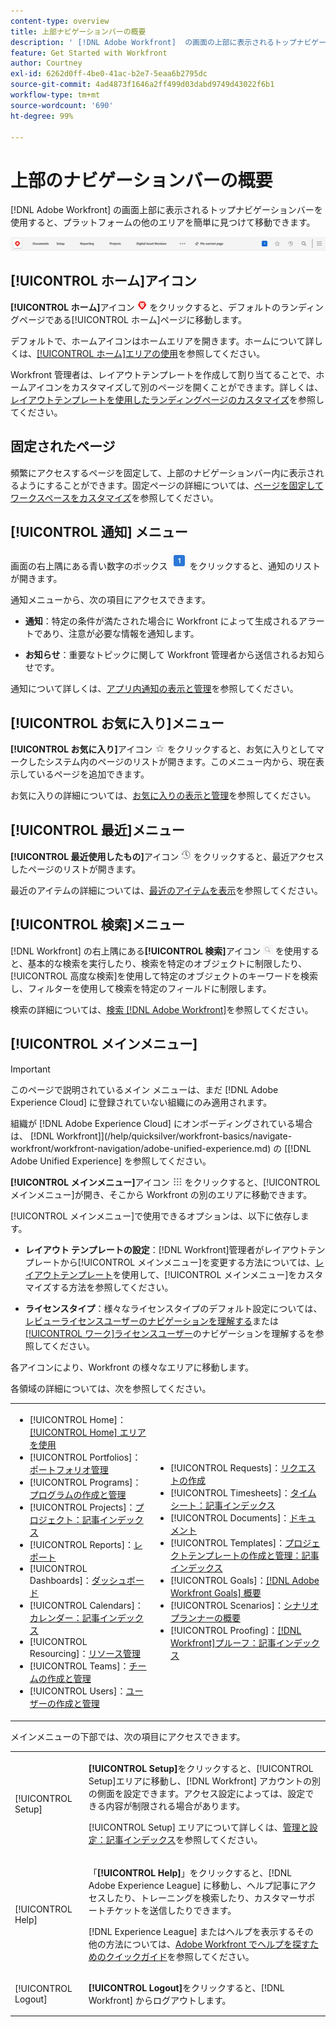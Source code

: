 ```yaml
---
content-type: overview
title: 上部ナビゲーションバーの概要
description: ' [!DNL Adobe Workfront]  の画面の上部に表示されるトップナビゲーションバーを使用すると、プラットフォームの他のエリアを簡単に見つけて移動できます。'
feature: Get Started with Workfront
author: Courtney
exl-id: 6262d0ff-4be0-41ac-b2e7-5eaa6b2795dc
source-git-commit: 4ad4873f1646a2ff499d03dabd9749d43022f6b1
workflow-type: tm+mt
source-wordcount: '690'
ht-degree: 99%

---
```


# 上部のナビゲーションバーの概要

<!--Audited: 01/2024-->

[!DNL Adobe Workfront] の画面上部に表示されるトップナビゲーションバーを使用すると、プラットフォームの他のエリアを簡単に見つけて移動できます。

![上部のナビゲーションバー](assets/global-navigation-bar.png)

## [!UICONTROL ホーム]アイコン

**[!UICONTROL ホーム]**&#x200B;アイコン ![](assets/home-icon.png) をクリックすると、デフォルトのランディングページである[!UICONTROL ホーム]ページに移動します。

デフォルトで、ホームアイコンはホームエリアを開きます。ホームについて詳しくは、[[!UICONTROL ホーム]エリアの使用](../../workfront-basics/using-home/using-the-home-area/use-the-home-area.md)を参照してください。

Workfront 管理者は、レイアウトテンプレートを作成して割り当てることで、ホームアイコンをカスタマイズして別のページを開くことができます。詳しくは、[レイアウトテンプレートを使用したランディングページのカスタマイズ](/help/quicksilver/administration-and-setup/customize-workfront/use-layout-templates/customize-landing-page.md)を参照してください。

## 固定されたページ

頻繁にアクセスするページを固定して、上部のナビゲーションバー内に表示されるようにすることができます。固定ページの詳細については、[ページを固定してワークスペースをカスタマイズ](../../workfront-basics/the-new-workfront-experience/pin-pages.md)を参照してください。

<!--
## [!UICONTROL Help] menu

The **[!UICONTROL Help]** menu allows you to search for help with a specific task, find more information on using [!DNL Workfront], view content related to the page you are currently on, or submit feedback about your experience.

To learn more about the Help menu, see [Access [!DNL Adobe Workfront] help](../../workfront-basics/navigate-workfront/workfront-navigation/access-workfront-help.md).
-->

## [!UICONTROL 通知] メニュー

画面の右上隅にある青い数字のボックス ![](assets/notifications-icon.png) をクリックすると、通知のリストが開きます。

通知メニューから、次の項目にアクセスできます。

* **通知**：特定の条件が満たされた場合に Workfront によって生成されるアラートであり、注意が必要な情報を通知します。

* **お知らせ**：重要なトピックに関して Workfront 管理者から送信されるお知らせです。

通知について詳しくは、[アプリ内通知の表示と管理](../../workfront-basics/using-notifications/view-and-manage-in-app-notifications.md)を参照してください。

## [!UICONTROL お気に入り]メニュー

**[!UICONTROL お気に入り]**&#x200B;アイコン ![お気に入り](assets/favorites-icon-62x55.png) をクリックすると、お気に入りとしてマークしたシステム内のページのリストが開きます。このメニュー内から、現在表示しているページを追加できます。

お気に入りの詳細については、[お気に入りの表示と管理](../../workfront-basics/navigate-workfront/recent-and-favorites/view-and-manage-favorites.md)を参照してください。

## [!UICONTROL 最近]メニュー

**[!UICONTROL 最近使用したもの]**&#x200B;アイコン ![[!UICONTROL 最近使用したもの]](assets/recents-icon-40x43.png) をクリックすると、最近アクセスしたページのリストが開きます。

最近のアイテムの詳細については、[最近のアイテムを表示](../../workfront-basics/navigate-workfront/recent-and-favorites/view-recent-items.md)を参照してください。

## [!UICONTROL 検索]メニュー

[!DNL Workfront] の右上隅にある&#x200B;**[!UICONTROL 検索]**&#x200B;アイコン ![](assets/search-icon.png) を使用すると、基本的な検索を実行したり、検索を特定のオブジェクトに制限したり、[!UICONTROL 高度な検索]を使用して特定のオブジェクトのキーワードを検索し、フィルターを使用して検索を特定のフィールドに制限します。

検索の詳細については、[検索 [!DNL Adobe Workfront]](../../workfront-basics/navigate-workfront/search/search-workfront.md)を参照してください。

## [!UICONTROL メインメニュー]

>[!IMPORTANT]
>
>このページで説明されているメイン メニューは、まだ [!DNL Adobe Experience Cloud] に登録されていない組織にのみ適用されます。
>
> 組織が [!DNL Adobe Experience Cloud] にオンボーディングされている場合は、 [!DNL Workfront]](/help/quicksilver/workfront-basics/navigate-workfront/workfront-navigation/adobe-unified-experience.md) の [[!DNL Adobe Unified Experience]  を参照してください。

**[!UICONTROL メインメニュー]**&#x200B;アイコン ![メインメニュー](assets/main-menu-icon.png) をクリックすると、[!UICONTROL メインメニュー]が開き、そこから Workfront の別のエリアに移動できます。

[!UICONTROL メインメニュー]で使用できるオプションは、以下に依存します。

* **レイアウト テンプレートの設定**：[!DNL Workfront]管理者がレイアウトテンプレートから[!UICONTROL メインメニュー]を変更する方法については、[レイアウトテンプレート](../../administration-and-setup/customize-workfront/use-layout-templates/customize-main-menu.md)を使用して、[!UICONTROL メインメニュー]をカスタマイズする方法を参照してください。

* **ライセンスタイプ**：様々なライセンスタイプのデフォルト設定については、[レビューライセンスユーザーのナビゲーションを理解する](../../workfront-basics/navigate-workfront/workfront-navigation/reviewer-global-navigation-bar.md)または[[!UICONTROL ワーク]ライセンスユーザー](../../workfront-basics/navigate-workfront/workfront-navigation/worker-global-navigation-bar.md)のナビゲーションを理解するを参照してください。

各アイコンにより、Workfront の様々なエリアに移動します。

各領域の詳細については、次を参照してください。

<!--
<p data-mc-conditions="QuicksilverOrClassic.Draft mode">(NOTE: Update screenshot and add icons for new products/features.)</p>
-->

<table style="table-layout:auto"> 
 <col> 
 <col> 
 <tbody> 
  <tr> 
   <td> 
    <ul> 
     <li>[!UICONTROL Home]：<a href="../../workfront-basics/using-home/using-the-home-area/use-the-home-area.md" class="MCXref xref">[!UICONTROL Home] エリアを使用</a></li> 
     <li>[!UICONTROL Portfolios]：<a href="../../manage-work/portfolios/portfolio-management-overview.md" class="MCXref xref">ポートフォリオ管理</a></li> 
     <li>[!UICONTROL Programs]：<a href="../../manage-work/portfolios/create-and-manage-programs/create-and-manage-programs.md" class="MCXref xref">プログラムの作成と管理</a></li> 
     <li>[!UICONTROL Projects]：<a href="../../manage-work/projects/projects-overview.md" class="MCXref xref">プロジェクト：記事インデックス</a></li> 
     <li>[!UICONTROL Reports]：<a href="../../reports-and-dashboards/reports/reports-overview.md" class="MCXref xref">レポート</a></li> 
     <li>[!UICONTROL Dashboards]：<a href="../../reports-and-dashboards/dashboards/dashboards-overview.md" class="MCXref xref">ダッシュボード</a></li> 
     <li>[!UICONTROL Calendars]：<a href="../../reports-and-dashboards/reports/calendars/calendars.md" class="MCXref xref">カレンダー：記事インデックス</a></li> 
     <li>[!UICONTROL Resourcing]：<a href="../../resource-mgmt/resource-mgmt-overview/resource-management-overview.md" class="MCXref xref">リソース管理</a></li> 
     <li>[!UICONTROL Teams]：<a href="../../people-teams-and-groups/create-and-manage-teams/create-and-mange-teams.md" class="MCXref xref">チームの作成と管理</a></li> 
     <li>[!UICONTROL Users]：<a href="../../administration-and-setup/add-users/create-and-manage-users/create-and-manage-users.md" class="MCXref xref">ユーザーの作成と管理</a></li> 
    </ul> </td> 
   <td> 
    <ul> 
     <li>[!UICONTROL Requests]：<a href="../../manage-work/requests/create-requests/create-requests.md" class="MCXref xref">リクエストの作成</a></li> 
     <li>[!UICONTROL Timesheets]：<a href="../../timesheets/timesheets-all.md" class="MCXref xref">タイムシート：記事インデックス</a></li> 
     <li>[!UICONTROL Documents]：<a href="../../documents/documents-overview.md" class="MCXref xref">ドキュメント</a></li> 
     <li>[!UICONTROL Templates]：<a href="../../manage-work/projects/create-and-manage-templates/create-manage-templates.md" class="MCXref xref">プロジェクトテンプレートの作成と管理：記事インデックス</a></li> 
     <li>[!UICONTROL Goals]：<a href="../../workfront-goals/goal-management/wf-goals-overview.md" class="MCXref xref">[!DNL Adobe Workfront Goals] 概要</a></li> 
     <li>[!UICONTROL Scenarios]：<a href="../../scenario-planner/scenario-planner-overview.md" class="MCXref xref">シナリオプランナーの概要</a></li> 
     <li>[!UICONTROL Proofing]：<a href="../../workfront-proof/workfront-proof.md" class="MCXref xref">[!DNL Workfront]プルーフ：記事インデックス</a></li> 
    </ul> </td> 
  </tr> 
 </tbody> 
</table>

メインメニューの下部では、次の項目にアクセスできます。

<table style="table-layout:auto"> 
 <col> 
 <col> 
 <tbody> 
  <tr> 
   <td> <p class="bold">[!UICONTROL Setup]</p> </td> 
   <td> <p><b>[!UICONTROL Setup]</b>をクリックすると、[!UICONTROL Setup]エリアに移動し、[!DNL Workfront] アカウントの別の側面を設定できます。アクセス設定によっては、設定できる内容が制限される場合があります。</p> <p>[!UICONTROL Setup] エリアについて詳しくは、<a href="../../administration-and-setup/administration-and-setup.md" class="MCXref xref">管理と設定：記事インデックス</a>を参照してください。</p> </td> 
  </tr> 
  <tr> 
   <td> <p class="bold">[!UICONTROL Help]</p> </td> 
   <td> <p>「<b>[!UICONTROL Help]</b>」をクリックすると、[!DNL Adobe Experience League] に移動し、ヘルプ記事にアクセスしたり、トレーニングを検索したり、カスタマーサポートチケットを送信したりできます。</p> <p>[!DNL Experience League] またはヘルプを表示するその他の方法については、<a href="../../workfront-basics/tips-tricks-and-troubleshooting/guide-for-help-in-workfront.md" class="MCXref xref">Adobe Workfront でヘルプを探すためのクイックガイド</a>を参照してください。</p> </td> 
  </tr>

<tr> 
   <td> <p class="bold">[!UICONTROL Logout]</p> </td> 
   <td><b>[!UICONTROL Logout]</b>をクリックすると、[!DNL Workfront] からログアウトします。</td> 
  </tr> 
 </tbody> 
</table>

